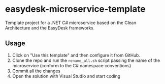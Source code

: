 # easydesk-microservice-template
Template project for a .NET C# microservice based on the Clean Architecture and the EasyDesk frameworks.

## Usage
1. Click on "Use this template" and then configure it from GitHub.
2. Clone the repo and run the `rename_all.sh` script passing the name of the microservice (conform to the C# namespace conventions)
3. Commit all the changes
4. Open the solution with Visual Studio and start coding
